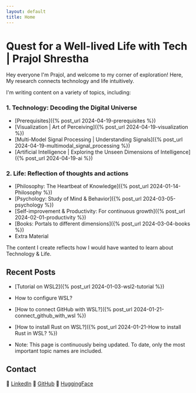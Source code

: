 ```yaml
---
layout: default
title: Home
---
```

# Quest for a Well-lived Life with Tech | Prajol Shrestha 

Hey everyone I'm Prajol, and welcome to my corner of exploration! 
Here, My research connects technology and life intuitively. 

I'm writing content on a variety of topics, including:

### 1. Technology: Decoding the Digital Universe
- [Prerequisites]({% post_url 2024-04-19-prerequisites %})
- [Visualization | Art of Perceiving]({% post_url 2024-04-19-visualization %})
- [Multi-Model Signal Processing | Understanding Signals]({% post_url 2024-04-19-multimodal_signal_processing %})
- [Artificial Intelligence | Exploring the Unseen Dimensions of Intelligence]({% post_url 2024-04-19-ai %})

### 2. Life: Reflection of thoughts and actions
- [Philosophy: The Heartbeat of Knowledge]({% post_url 2024-01-14-Philosophy %})
- [Psychology: Study of Mind & Behavior]({% post_url 2024-03-05-psychology %})
- [Self-improvement & Productivity: For continuous growth]({% post_url 2024-02-01-productivity %}) 
- [Books: Portals to different dimensions]({% post_url 2024-03-04-books %})
- Extra Material

The content I create reflects how I would have wanted to learn about Technology & Life.


## Recent Posts

- [Tutorial on WSL2]({% post_url 2024-01-03-wsl2-tutorial %})
- How to configure WSL?
- [How to connect GitHub with WSL?]({% post_url 2024-01-21-connect_github_with_wsl %})
- [How to install Rust on WSL?]({% post_url 2024-01-21-How to install Rust in WSL? %})


- Note: This page is continuously being updated. To date, only the most important topic names are included. 


## Contact
🔗 [Linkedln](https://www.linkedin.com/in/prajolshresthaa/) 
🔗 [GitHub](https://github.com/prajolshrestha)
🔗 [HuggingFace](https://huggingface.co/prajolshrestha)
